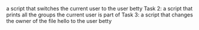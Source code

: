 a script that switches the current user to the user betty
Task 2: a script that prints all the groups the current user is part of
Task 3: a script that changes the owner of the file hello to the user betty
